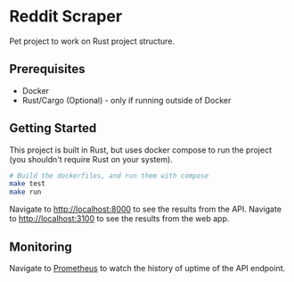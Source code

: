# Reddit Scraper

Pet project to work on Rust project structure.

## Prerequisites

- Docker
- Rust/Cargo (Optional) - only if running outside of Docker

## Getting Started

This project is built in Rust, but uses docker compose to run the project (you shouldn't require Rust on your system).

```sh
# Build the dockerfiles, and run them with compose
make test
make run
```

Navigate to [http://localhost:8000](http://localhost:8000) to see the results from the API.
Navigate to [http://localhost:3100](http://localhost:3100) to see the results from the web app.

## Monitoring

Navigate to [Prometheus](http://localhost:9090/graph?g0.expr=up&g0.tab=0&g0.display_mode=lines&g0.show_exemplars=0&g0.range_input=1h) to watch the history of uptime of the API endpoint.
